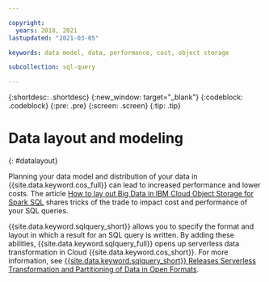 ```yaml
---

copyright:
  years: 2018, 2021
lastupdated: "2021-03-05"

keywords: data model, data, performance, cost, object storage

subcollection: sql-query

---
```


{:shortdesc: .shortdesc}
{:new_window: target="_blank"}
{:codeblock: .codeblock}
{:pre: .pre}
{:screen: .screen}
{:tip: .tip}

# Data layout and modeling
{: #datalayout}

Planning your data model and distribution of your data in {{site.data.keyword.cos_full}} can lead to increased performance and lower costs. The article [How to lay out Big Data in IBM Cloud Object Storage for Spark SQL](https://www.ibm.com/cloud/blog/big-data-layout) shares tricks of the trade to impact cost and performance of your SQL queries.

{{site.data.keyword.sqlquery_short}} allows you to specify the format and layout in which a result for an SQL query is written. By adding these abilities, {{site.data.keyword.sqlquery_full}} opens up serverless data transformation in Cloud {{site.data.keyword.cos_short}}. For more information, see [{{site.data.keyword.sqlquery_short}} Releases Serverless Transformation and Partitioning of Data in Open Formats](https://www.ibm.com/cloud/blog/announcements/sql-query-releases-serverless-transformation-and-partitioning-of-data-in-open-formats).
